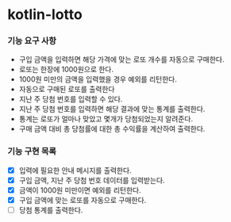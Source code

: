 # kotlin-lotto

### 기능 요구 사항
- 구입 금액을 입력하면 해당 가격에 맞는 로또 개수를 자동으로 구매한다.
- 로또는 한장에 1000원으로 한다.
- 1000원 미만의 금액을 입력했을 경우 예외를 리턴한다.
- 자동으로 구매된 로또를 출력한다
- 지난 주 당첨 번호를 입력할 수 있다.
- 지난 주 당첨 번호를 입력하면 해당 결과에 맞는 통계를 출력한다.
- 통계는 로또가 얼마나 맞았고 몇개가 당첨되었는지 알려준다.
- 구매 금액 대비 총 당첨률에 대한 총 수익률을 계산하여 출력한다.

### 기능 구현 목록
- [x] 입력에 필요한 안내 메시지를 출력한다.
- [x] 구입 금액, 지난 주 당첨 번호 데이터를 입력받는다.
- [x] 금액이 1000원 미만이면 예외를 리턴한다.
- [x] 구입 금액에 맞는 로또를 자동으로 구매한다.
- [ ] 당첨 통계를 출력한다.
